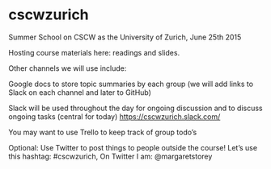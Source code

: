 # cscwzurich
Summer School on CSCW as the University of Zurich, June 25th 2015

Hosting course materials here: readings and slides. 

Other channels we will use include:

Google docs to store topic summaries by each group (we will add links to Slack on each channel and later to GitHub)

Slack will be used throughout the day for ongoing discussion and to discuss ongoing tasks (central for today)
https://cscwzurich.slack.com/ 

You may want to use Trello to keep track of group todo’s

Optional: Use Twitter to post things to people outside the course!  Let’s use this hashtag: #cscwzurich, 
On Twitter I am: @margaretstorey

